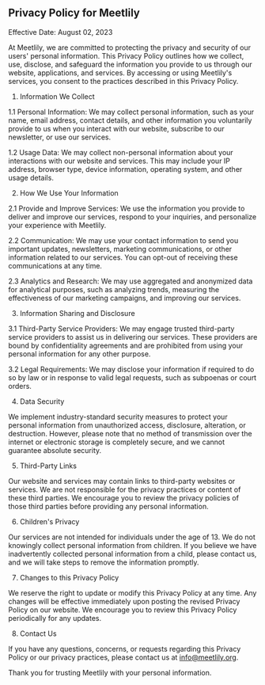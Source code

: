 ## Privacy Policy for Meetlily

Effective Date: August 02, 2023

At Meetlily, we are committed to protecting the privacy and security of our users' personal information. This Privacy Policy outlines how we collect, use, disclose, and safeguard the information you provide to us through our website, applications, and services. By accessing or using Meetlily's services, you consent to the practices described in this Privacy Policy.

1. Information We Collect

1.1 Personal Information:
We may collect personal information, such as your name, email address, contact details, and other information you voluntarily provide to us when you interact with our website, subscribe to our newsletter, or use our services.

1.2 Usage Data:
We may collect non-personal information about your interactions with our website and services. This may include your IP address, browser type, device information, operating system, and other usage details.

2. How We Use Your Information

2.1 Provide and Improve Services:
We use the information you provide to deliver and improve our services, respond to your inquiries, and personalize your experience with Meetlily.

2.2 Communication:
We may use your contact information to send you important updates, newsletters, marketing communications, or other information related to our services. You can opt-out of receiving these communications at any time.

2.3 Analytics and Research:
We may use aggregated and anonymized data for analytical purposes, such as analyzing trends, measuring the effectiveness of our marketing campaigns, and improving our services.

3. Information Sharing and Disclosure

3.1 Third-Party Service Providers:
We may engage trusted third-party service providers to assist us in delivering our services. These providers are bound by confidentiality agreements and are prohibited from using your personal information for any other purpose.

3.2 Legal Requirements:
We may disclose your information if required to do so by law or in response to valid legal requests, such as subpoenas or court orders.

4. Data Security

We implement industry-standard security measures to protect your personal information from unauthorized access, disclosure, alteration, or destruction. However, please note that no method of transmission over the internet or electronic storage is completely secure, and we cannot guarantee absolute security.

5. Third-Party Links

Our website and services may contain links to third-party websites or services. We are not responsible for the privacy practices or content of these third parties. We encourage you to review the privacy policies of those third parties before providing any personal information.

6. Children's Privacy

Our services are not intended for individuals under the age of 13. We do not knowingly collect personal information from children. If you believe we have inadvertently collected personal information from a child, please contact us, and we will take steps to remove the information promptly.

7. Changes to this Privacy Policy

We reserve the right to update or modify this Privacy Policy at any time. Any changes will be effective immediately upon posting the revised Privacy Policy on our website. We encourage you to review this Privacy Policy periodically for any updates.

8. Contact Us

If you have any questions, concerns, or requests regarding this Privacy Policy or our privacy practices, please contact us at info@meetlily.org.

Thank you for trusting Meetlily with your personal information.